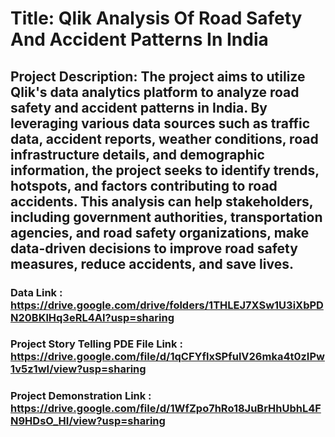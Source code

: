 # Title: Qlik Analysis Of Road Safety And Accident Patterns In India

## Project Description: The project aims to utilize Qlik's data analytics platform to analyze road safety and accident patterns in India. By leveraging various data sources such as traffic data, accident reports, weather conditions, road infrastructure details, and demographic information, the project seeks to identify trends, hotspots, and factors contributing to road accidents. This analysis can help stakeholders, including government authorities, transportation agencies, and road safety organizations, make data-driven decisions to improve road safety measures, reduce accidents, and save lives.

### Data Link : https://drive.google.com/drive/folders/1THLEJ7XSw1U3iXbPDN20BKlHq3eRL4AI?usp=sharing
### Project Story Telling PDE File Link : https://drive.google.com/file/d/1qCFYflxSPfulV26mka4t0zIPw1v5z1wI/view?usp=sharing
### Project Demonstration Link : https://drive.google.com/file/d/1WfZpo7hRo18JuBrHhUbhL4FN9HDsO_HI/view?usp=sharing
